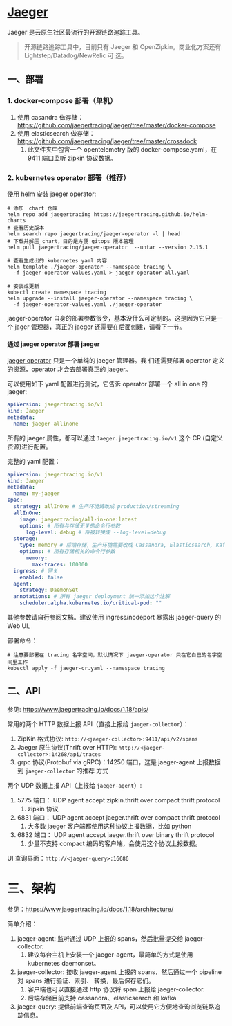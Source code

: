 # [Jaeger](https://github.com/jaegertracing/jaeger/)

Jaeger 是云原生社区最流行的开源链路追踪工具。

> 开源链路追踪工具中，目前只有 Jaeger 和 OpenZipkin。商业化方案还有 Lightstep/Datadog/NewRelic 可
> 选。

## 一、部署

### 1. docker-compose 部署（单机）

1. 使用 casandra 做存储：https://github.com/jaegertracing/jaeger/tree/master/docker-compose
1. 使用 elasticsearch 做存储：https://github.com/jaegertracing/jaeger/tree/master/crossdock
   1. 此文件夹中包含一个 opentelemetry 版的 docker-compose.yaml，在 9411 端口监听 zipkin 协议数据。

### 2. kubernetes operator 部署（推荐）

使用 helm 安装 jaeger operator:

```shell
# 添加　chart 仓库
helm repo add jaegertracing https://jaegertracing.github.io/helm-charts
# 查看历史版本
helm search repo jaegertracing/jaeger-operator -l | head
# 下载并解压 chart，目的是方便 gitops 版本管理
helm pull jaegertracing/jaeger-operator  --untar --version 2.15.1

# 查看生成出的 kubernetes yaml 内容
helm template ./jaeger-operator --namespace tracing \
  -f jaeger-operator-values.yaml > jaeger-operator-all.yaml

# 安装或更新
kubectl create namespace tracing
helm upgrade --install jaeger-operator --namespace tracing \
  -f jaeger-operator-values.yaml ./jaeger-operator
```

jaeger-operator 自身的部署参数很少，基本没什么可定制的。这是因为它只是一个 jager 管理器，真正的
jaeger 还需要在后面创建，请看下一节。

#### 通过 jaeger operator 部署 jaeger

[jaeger operator](https://github.com/jaegertracing/jaeger-operator) 只是一个单纯的 jaeger 管理器。我
们还需要部署 operator 定义的资源，operator 才会去部署真正的 jaeger。

可以使用如下 yaml 配置进行测试，它告诉 operator 部署一个 all in one 的 jaeger:

```yaml
apiVersion: jaegertracing.io/v1
kind: Jaeger
metadata:
  name: jaeger-allinone
```

所有的 jaeger 属性，都可以通过 `Jaeger.jaegertracing.io/v1` 这个 CR (自定义资源)进行配置。

完整的 yaml 配置：

```yaml
apiVersion: jaegertracing.io/v1
kind: Jaeger
metadata:
  name: my-jaeger
spec:
  strategy: allInOne # 生产环境请改成 production/streaming
  allInOne:
    image: jaegertracing/all-in-one:latest
    options: # 所有与存储无关的命令行参数
      log-level: debug # 将被转换成 --log-level=debug
  storage:
    type: memory # 后端存储，生产环境需要改成 Cassandra, Elasticsearch, Kafka
    options: # 所有存储相关的命令行参数
      memory:
        max-traces: 100000
  ingress: # 网关
    enabled: false
  agent:
    strategy: DaemonSet
  annotations: # 所有 jaeger deployment 统一添加这个注解
    scheduler.alpha.kubernetes.io/critical-pod: ""
```

其他参数请自行参阅文档。建议使用 ingress/nodeport 暴露出 jaeger-query 的 Web UI。

部署命令：

```shell
# 注意要部署在 tracing 名字空间，默认情况下 jaeger-operator 只在它自己的名字空间里工作
kubectl apply -f jaeger-cr.yaml --namespace tracing
```

## 二、API

参见: https://www.jaegertracing.io/docs/1.18/apis/

常用的两个 HTTP 数据上报 API（直接上报给 `jaeger-collector`）：

1. ZipKin 格式协议: `http://<jaeger-collector>:9411/api/v2/spans`
1. Jaeger 原生协议(Thrift over HTTP): `http://<jaeger-collector>:14268/api/traces`
1. grpc 协议(Protobuf via gRPC)：14250 端口，这是 jaeger-agent 上报数据到 `jaeger-collector` 的推荐
   方式

两个 UDP 数据上报 API（上报给 `jaeger-agent`）:

1. 5775 端口： UDP agent accept zipkin.thrift over compact thrift protocol
   1. zipkin 协议
2. 6831 端口： UDP agent accept jaeger.thrift over compact thrift protocol
   1. 大多数 jaeger 客户端都使用这种协议上报数据，比如 python
3. 6832 端口： UDP agent accept jaeger.thrift over binary thrift protocol
   1. 少量不支持 compact 编码的客户端，会使用这个协议上报数据。

UI 查询界面：`http://<jaeger-query>:16686`

# 三、架构

参见：https://www.jaegertracing.io/docs/1.18/architecture/

简单介绍：

1. jaeger-agent: 监听通过 UDP 上报的 spans，然后批量提交给 jaeger-collector.
   1. 建议每台主机上安装一个 jaeger-agent，最简单的方式是使用 kubernetes daemonset。
2. jaeger-collector: 接收 jaeger-agent 上报的 spans，然后通过一个 pipeline 对 spans 进行验证、索引、
   转换，最后保存它们。
   1. 客户端也可以直接通过 http 协议将 span 上报给 jaeger-collector.
   2. 后端存储目前支持 cassandra、elasticsearch 和 kafka
3. jaeger-query: 提供前端查询页面及 API，可以使用它方便地查询浏览链路追踪信息。
